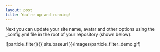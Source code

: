 ```yaml
---
layout: post
title: You're up and running!
---
```


Next you can update your site name, avatar and other options using the _config.yml file in the root of your repository (shown below).

![particle_filter]({{ site.baseurl }}/images/particle_filter_demo.gif)


